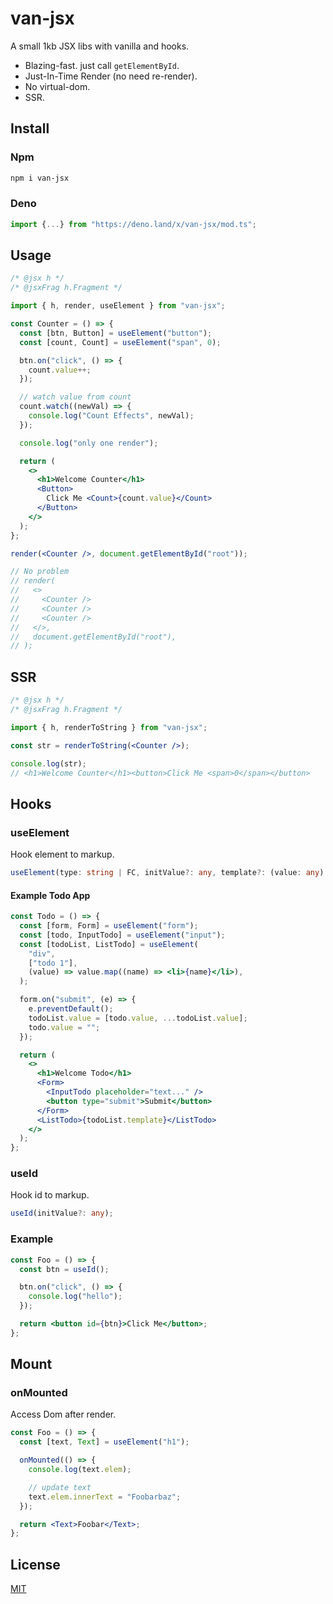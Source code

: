 # van-jsx

A small 1kb JSX libs with vanilla and hooks.

- Blazing-fast. just call `getElementById`.
- Just-In-Time Render (no need re-render).
- No virtual-dom.
- SSR.

## Install

### Npm

```bash
npm i van-jsx
```

### Deno

```ts
import {...} from "https://deno.land/x/van-jsx/mod.ts";
```

## Usage

```jsx
/* @jsx h */
/* @jsxFrag h.Fragment */

import { h, render, useElement } from "van-jsx";

const Counter = () => {
  const [btn, Button] = useElement("button");
  const [count, Count] = useElement("span", 0);

  btn.on("click", () => {
    count.value++;
  });

  // watch value from count
  count.watch((newVal) => {
    console.log("Count Effects", newVal);
  });

  console.log("only one render");

  return (
    <>
      <h1>Welcome Counter</h1>
      <Button>
        Click Me <Count>{count.value}</Count>
      </Button>
    </>
  );
};

render(<Counter />, document.getElementById("root"));

// No problem
// render(
//   <>
//     <Counter />
//     <Counter />
//     <Counter />
//   </>,
//   document.getElementById("root"),
// );
```

## SSR

```jsx
/* @jsx h */
/* @jsxFrag h.Fragment */

import { h, renderToString } from "van-jsx";

const str = renderToString(<Counter />);

console.log(str);
// <h1>Welcome Counter</h1><button>Click Me <span>0</span></button>
```

## Hooks

### useElement

Hook element to markup.

```ts
useElement(type: string | FC, initValue?: any, template?: (value: any) => JSX.Element);
```

#### Example Todo App

```jsx
const Todo = () => {
  const [form, Form] = useElement("form");
  const [todo, InputTodo] = useElement("input");
  const [todoList, ListTodo] = useElement(
    "div",
    ["todo 1"],
    (value) => value.map((name) => <li>{name}</li>),
  );

  form.on("submit", (e) => {
    e.preventDefault();
    todoList.value = [todo.value, ...todoList.value];
    todo.value = "";
  });

  return (
    <>
      <h1>Welcome Todo</h1>
      <Form>
        <InputTodo placeholder="text..." />
        <button type="submit">Submit</button>
      </Form>
      <ListTodo>{todoList.template}</ListTodo>
    </>
  );
};
```

### useId

Hook id to markup.

```ts
useId(initValue?: any);
```

### Example

```jsx
const Foo = () => {
  const btn = useId();

  btn.on("click", () => {
    console.log("hello");
  });

  return <button id={btn}>Click Me</button>;
};
```

## Mount

### onMounted

Access Dom after render.

```jsx
const Foo = () => {
  const [text, Text] = useElement("h1");

  onMounted(() => {
    console.log(text.elem);

    // update text
    text.elem.innerText = "Foobarbaz";
  });

  return <Text>Foobar</Text>;
};
```

## License

[MIT](LICENSE)
